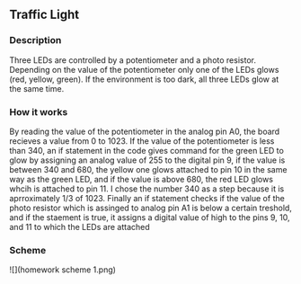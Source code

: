 ## Traffic Light

### Description
Three LEDs are controlled by a potentiometer and a photo resistor. Depending on the value of the potentiometer only one of the LEDs glows
(red, yellow, green). If the environment is too dark, all three LEDs glow at the same time.

### How it works
By reading the value of the potentiometer in the analog pin A0, the board recieves a value from 0 to 1023. If the value of the potentiometer is less than 340, an if statement in the code gives command for the green LED to glow by assigning an analog value of 255 to the digital pin 9, if the value is between 340 and 680, the yellow one glows attached to pin 10 in the same way as the green LED, and if the value is above 680, the red LED glows whcih is attached to pin 11. I chose the number 340 as a step because it is aprroximately 1/3 of 1023.
Finally an if statement checks if the value of the photo resistor which is assinged to analog pin A1 is below a certain treshold, and if the staement is true, it assigns a digital value of high to the pins 9, 10, and 11 to which the LEDs are attached

### Scheme
![](homework scheme 1.png)
